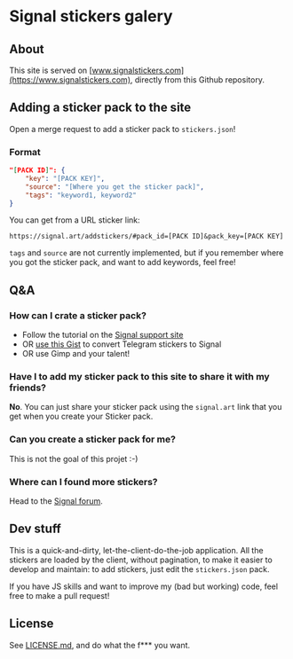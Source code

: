 # Signal stickers galery

## About

This site is served on [www.signalstickers.com](https://www.signalstickers.com), directly from this Github repository.

## Adding a sticker pack to the site

Open a merge request to add a sticker pack to `stickers.json`!

### Format

```json
"[PACK ID]": {
    "key": "[PACK KEY]",
    "source": "[Where you get the sticker pack]",
    "tags": "keyword1, keyword2"
}
```

You can get from a URL sticker link:
```
https://signal.art/addstickers/#pack_id=[PACK ID]&pack_key=[PACK KEY]
```

`tags` and `source` are not currently implemented, but if you remember where you got the sticker pack, and want to add keywords, feel free!

## Q&A

### How can I crate a sticker pack?

+ Follow the tutorial on the [Signal support site](https://support.signal.org/hc/en-us/articles/360031836512-Stickers#h_c2a0a45b-862f-4d12-9ab1-d9a6844062ca)
+ OR [use this Gist](https://gist.github.com/ondondil/4b8564b404696b3255253b467b413de9) to convert Telegram stickers to Signal
+ OR use Gimp and your talent!

### Have I to add my sticker pack to this site to share it with my friends?

**No**. You can just share your sticker pack using the `signal.art` link that you get when you create your Sticker pack.

### Can you create a sticker pack for me?

This is not the goal of this projet :-)

### Where can I found more stickers?

Head to the [Signal forum](https://community.signalusers.org/t/sticker-pack-collection-thread-makeprivacystick/10650).


## Dev stuff

This is a quick-and-dirty, let-the-client-do-the-job application. All the stickers are loaded by the client, without pagination, to make it easier to develop and maintain: to add stickers, just edit the `stickers.json` pack.

If you have JS skills and want to improve my (bad but working) code, feel free to make a pull request!

## License

See [LICENSE.md](LICENSE.md), and do what the f*** you want.
